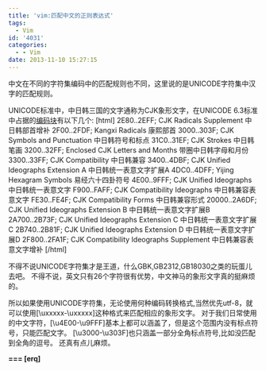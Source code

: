 ```yaml
---
title: 'vim:匹配中文的正则表达式'
tags:
  - Vim
id: '4031'
categories:
  - - Vim
date: 2013-11-10 15:27:15
---
```


中文在不同的字符集编码中的匹配规则也不同，这里说的是UNICODE字符集中汉字的匹配规则。
<!-- more -->
UNICODE标准中，中日韩三国的文字通称为CJK象形文字，在UNICODE 6.3标准中占据的[编码块](http://www.unicode.org/Public/6.3.0/ucd/Blocks.txt)有以下几个:
\[html\]
2E80..2EFF; CJK Radicals Supplement 中日韩部首增补
2F00..2FDF; Kangxi Radicals 康熙部首
3000..303F; CJK Symbols and Punctuation 中日韩符号和标点
31C0..31EF; CJK Strokes 中日韩笔画
3200..32FF; Enclosed CJK Letters and Months 带圈中日韩字母和月份
3300..33FF; CJK Compatibility 中日韩兼容
3400..4DBF; CJK Unified Ideographs Extension A 中日韩统一表意文字扩展A
4DC0..4DFF; Yijing Hexagram Symbols 易经六十四卦符号
4E00..9FFF; CJK Unified Ideographs 中日韩统一表意文字
F900..FAFF; CJK Compatibility Ideographs 中日韩兼容表意文字
FE30..FE4F; CJK Compatibility Forms 中日韩兼容形式
20000..2A6DF; CJK Unified Ideographs Extension B 中日韩统一表意文字扩展B
2A700..2B73F; CJK Unified Ideographs Extension C 中日韩统一表意文字扩展C
2B740..2B81F; CJK Unified Ideographs Extension D 中日韩统一表意文字扩展D
2F800..2FA1F; CJK Compatibility Ideographs Supplement 中日韩兼容表意文字增补
\[/html\]

不得不说UNICODE字符集才是王道，什么GBK,GB2312,GB18030之类的玩蛋儿去吧。
不得不说，英文只有26个字符很有优势，中文神马的象形文字真的挺麻烦的。

所以如果使用UNICODE字符集，无论使用何种编码转换格式,当然优先utf-8，就可以使用\[\\uxxxxx-\\uxxxxx\]这种格式来匹配相应的象形文字。
对于我们日常使用的中文字符，\[\\u4E00-\\u9FFF\]基本上都可以涵盖了，但是这个范围内没有标点符号，只能匹配文字。
\[\\u3000-\\u303F\]也只涵盖一部分全角标点符号,比如没匹配到全角的逗号。
还真有点儿麻烦。

**\===
\[erq\]**